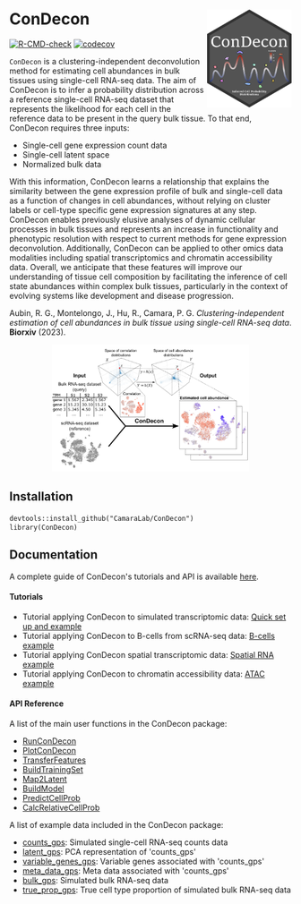 # ConDecon <a href='https://github.com/CamaraLab/ConDecon'><img src="man/figures/logo.png" align="right" width="30%"/></a>

<!-- badges: start -->

[![R-CMD-check](https://github.com/CamaraLab/ConDecon/actions/workflows/R-CMD-check.yaml/badge.svg)](https://github.com/CamaraLab/ConDecon/actions/workflows/R-CMD-check.yaml)
[![codecov](https://codecov.io/gh/CamaraLab/ConDecon/branch/master/graph/badge.svg?token=85C7L0949M)](https://codecov.io/gh/CamaraLab/ConDecon)

<!-- badges: end -->

`ConDecon` is a clustering-independent deconvolution method for estimating cell abundances in bulk tissues using single-cell RNA-seq data. The aim of ConDecon is to infer a probability distribution across a reference single-cell RNA-seq dataset that represents the likelihood for each cell in the reference data to be present in the query bulk tissue. To that end, ConDecon requires three inputs:

-   Single-cell gene expression count data
-   Single-cell latent space
-   Normalized bulk data

With this information, ConDecon learns a relationship that explains the similarity between the gene expression profile of bulk and single-cell data as a function of changes in cell abundances, without relying on cluster labels or cell-type specific gene expression signatures at any step. ConDecon enables previously elusive analyses of dynamic cellular processes in bulk tissues and represents an increase in functionality and phenotypic resolution with respect to current methods for gene expression deconvolution. Additionally, ConDecon can be applied to other omics data modalities including spatial transcriptomics and chromatin accessibility data. Overall, we anticipate that these features will improve our understanding of tissue cell composition by facilitating the inference of cell state abundances within complex bulk tissues, particularly in the context of evolving systems like development and disease progression.

Aubin, R. G., Montelongo, J., Hu, R., Camara, P. G. *Clustering-independent estimation of cell abundances in bulk tissue using single-cell RNA-seq data*. **Biorxiv** (2023).

<p align="center">
  <img src="man/figures/Method_Overview.png" width="70%"/>
</p>

## Installation

    devtools::install_github("CamaraLab/ConDecon")
    library(ConDecon)

## Documentation

A complete guide of ConDecon's tutorials and API is available [here](https://camaralab.github.io/ConDecon/index.html).

#### Tutorials

-   Tutorial applying ConDecon to simulated transcriptomic data: [Quick set up and example](https://camaralab.github.io/ConDecon/articles/a1_Intro_to_ConDecon.html)
-   Tutorial applying ConDecon to B-cells from scRNA-seq data: [B-cells example](https://camaralab.github.io/ConDecon/articles/a2_B_cell_RNA.html)
-   Tutorial applying ConDecon spatial transcriptomic data: [Spatial RNA example](https://camaralab.github.io/ConDecon/articles/a3_Spatial_RNA.html)
-   Tutorial applying ConDecon to chromatin accessibility data: [ATAC example](https://camaralab.github.io/ConDecon/articles/a4_Chromatin_Accessibility_Data.html)

#### API Reference

A list of the main user functions in the ConDecon package:

-   [RunConDecon](https://camaralab.github.io/ConDecon/reference/RunConDecon.html)
-   [PlotConDecon](https://camaralab.github.io/ConDecon/reference/PlotConDecon.html)
-   [TransferFeatures](https://camaralab.github.io/ConDecon/reference/TransferFeatures.html)
-   [BuildTrainingSet](https://camaralab.github.io/ConDecon/reference/BuildTrainingSet.html)
-   [Map2Latent](https://camaralab.github.io/ConDecon/reference/Map2Latent.html)
-   [BuildModel](https://camaralab.github.io/ConDecon/reference/BuildModel.html)
-   [PredictCellProb](https://camaralab.github.io/ConDecon/reference/PredictCellProb.html)
-   [CalcRelativeCellProb](https://camaralab.github.io/ConDecon/reference/CalcRelativeCellProb.html)

A list of example data included in the ConDecon package:

-   [counts_gps](https://camaralab.github.io/ConDecon/reference/counts_gps.html): Simulated single-cell RNA-seq counts data
-   [latent_gps](https://camaralab.github.io/ConDecon/reference/latent_gps.html): PCA representation of 'counts_gps'
-   [variable_genes_gps](https://camaralab.github.io/ConDecon/reference/variable_genes_gps.html): Variable genes associated with 'counts_gps'
-   [meta_data_gps](https://camaralab.github.io/ConDecon/reference/meta_data_gps.html): Meta data associated with 'counts_gps'
-   [bulk_gps](https://camaralab.github.io/ConDecon/reference/bulk_gps.html): Simulated bulk RNA-seq data
-   [true_prop_gps](https://camaralab.github.io/ConDecon/reference/true_prop_gps.html): True cell type proportion of simulated bulk RNA-seq data
